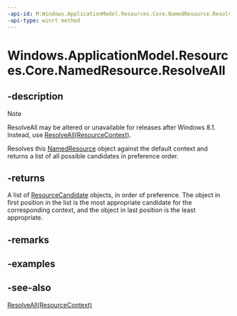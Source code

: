 ----api-id: M:Windows.ApplicationModel.Resources.Core.NamedResource.ResolveAll
-api-type: winrt method
---<!-- Method syntaxpublic Windows.Foundation.Collections.IVectorView<Windows.ApplicationModel.Resources.Core.ResourceCandidate> ResolveAll()--># Windows.ApplicationModel.Resources.Core.NamedResource.ResolveAll## -description> [!NOTE]> ResolveAll may be altered or unavailable for releases after Windows 8.1. Instead, use [ResolveAll(ResourceContext)](namedresource_resolveall_1183893306.md).Resolves this [NamedResource](namedresource.md) object against the default context and returns a list of all possible candidates in preference order.## -returnsA list of [ResourceCandidate](resourcecandidate.md) objects, in order of preference. The object in first position in the list is the most appropriate candidate for the corresponding context, and the object in last position is the least appropriate.## -remarks## -examples## -see-also[ResolveAll(ResourceContext)](namedresource_resolveall_1183893306.md)